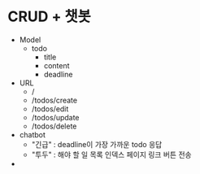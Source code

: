 # CRUD + 챗봇

- Model
  - todo
    - title
    - content
    - deadline
- URL
  - /
  - /todos/create
  - /todos/edit
  - /todos/update
  - /todos/delete
- chatbot
  - "긴급" : deadline이 가장 가까운 todo 응답
  - "투두" : 해야 할 일 목록 인덱스 페이지 링크 버튼 전송
- 